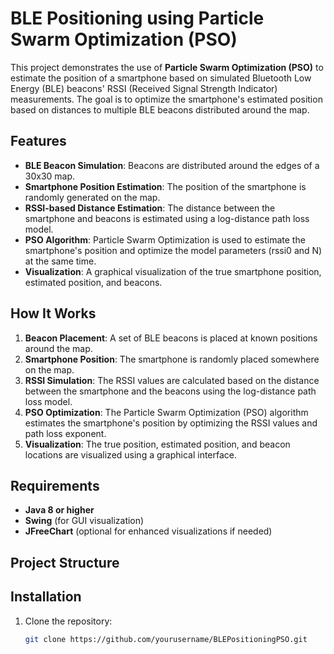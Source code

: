 # BLE Positioning using Particle Swarm Optimization (PSO)

This project demonstrates the use of **Particle Swarm Optimization (PSO)** to estimate the position of a smartphone based on simulated Bluetooth Low Energy (BLE) beacons' RSSI (Received Signal Strength Indicator) measurements. The goal is to optimize the smartphone's estimated position based on distances to multiple BLE beacons distributed around the map.

## Features

- **BLE Beacon Simulation**: Beacons are distributed around the edges of a 30x30 map.
- **Smartphone Position Estimation**: The position of the smartphone is randomly generated on the map.
- **RSSI-based Distance Estimation**: The distance between the smartphone and beacons is estimated using a log-distance path loss model.
- **PSO Algorithm**: Particle Swarm Optimization is used to estimate the smartphone's position and optimize the model parameters (rssi0 and N) at the same time.
- **Visualization**: A graphical visualization of the true smartphone position, estimated position, and beacons.

## How It Works

1. **Beacon Placement**: A set of BLE beacons is placed at known positions around the map.
2. **Smartphone Position**: The smartphone is randomly placed somewhere on the map.
3. **RSSI Simulation**: The RSSI values are calculated based on the distance between the smartphone and the beacons using the log-distance path loss model.
4. **PSO Optimization**: The Particle Swarm Optimization (PSO) algorithm estimates the smartphone's position by optimizing the RSSI values and path loss exponent.
5. **Visualization**: The true position, estimated position, and beacon locations are visualized using a graphical interface.

## Requirements

- **Java 8 or higher**
- **Swing** (for GUI visualization)
- **JFreeChart** (optional for enhanced visualizations if needed)

## Project Structure


## Installation

1. Clone the repository:

   ```bash
   git clone https://github.com/yourusername/BLEPositioningPSO.git
